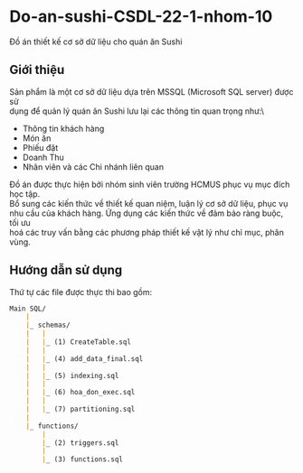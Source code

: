 # Do-an-sushi-CSDL-22-1-nhom-10

Đồ án thiết kế cơ sở dữ liệu cho quán ăn Sushi 

## Giới thiệu
Sản phẩm là một cơ sở dữ liệu dựa trên MSSQL (Microsoft SQL server) được sử\
dụng để quản lý quán ăn Sushi lưu lại các thông tin quan trọng như:\

- Thông tin khách hàng 
- Món ăn 
- Phiếu đặt
- Doanh Thu
- Nhân viên và các Chi nhánh liên quan

Đồ án được thực hiện bởi nhóm sinh viên trường HCMUS phục vụ mục đích học tập.\
Bổ sung các kiến thức về thiết kế quan niệm, luận lý cơ sở dữ liệu, phục vụ\
nhu cầu của khách hàng. Ứng dụng các kiến thức về đảm bảo ràng buộc, tối ưu\
hoá các truy vấn bằng các phương pháp thiết kế vật lý như chỉ mục, phân vùng.

## Hướng dẫn sử dụng 
Thứ tự các file được thực thi bao gồm:
```md
Main SQL/
    |
    |_ schemas/
    |   |
    |   |_ (1) CreateTable.sql
    |   |
    |   |_ (4) add_data_final.sql
    |   |
    |   |_ (5) indexing.sql
    |   |
    |   |_ (6) hoa_don_exec.sql
    |   |
    |   |_ (7) partitioning.sql
    |
    |_ functions/
        |
        |_ (2) triggers.sql
        |
        |_ (3) functions.sql

```
